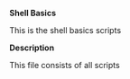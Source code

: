**Shell Basics**

This is the shell basics scripts

**Description**

This file consists of all scripts